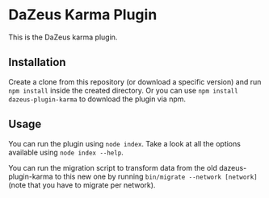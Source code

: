 # DaZeus Karma Plugin
This is the DaZeus karma plugin.

## Installation
Create a clone from this repository (or download a specific version) and run `npm install` inside
the created directory. Or you can use `npm install dazeus-plugin-karma` to download the plugin via
npm.

## Usage
You can run the plugin using `node index`. Take a look at all the options available using
`node index --help`.

You can run the migration script to transform data from the old dazeus-plugin-karma to this new one
by running `bin/migrate --network [network]` (note that you have to migrate per network).
